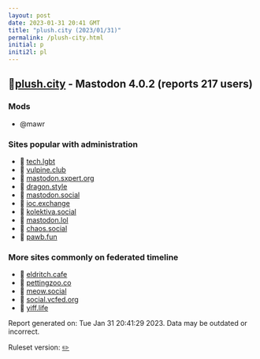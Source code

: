 ```yaml
---
layout: post
date: 2023-01-31 20:41 GMT
title: "plush.city (2023/01/31)"
permalink: /plush-city.html
initial: p
initi2l: pl
---
```


## 🐘[plush.city](https://plush.city) - Mastodon 4.0.2 (reports 217 users)

### Mods
 * @mawr

### Sites popular with administration

* 🐘 [tech.lgbt](/tech-lgbt.html)
* 🐘 [vulpine.club](/vulpine-club.html)
* 🐘 [mastodon.sxpert.org](/mastodon-sxpert-org.html)
* 🐘 [dragon.style](/dragon-style.html)
* 🧸 [mastodon.social](/mastodon-social.html)
* 🐘 [ioc.exchange](/ioc-exchange.html)
* 🐘 [kolektiva.social](/kolektiva-social.html)
* 🐘 [mastodon.lol](/mastodon-lol.html)
* 🐘 [chaos.social](/chaos-social.html)
* 🐘 [pawb.fun](/pawb-fun.html)

### More sites commonly on federated timeline

* 🐘 [eldritch.cafe](/eldritch-cafe.html)
* 🐘 [pettingzoo.co](/pettingzoo-co.html)
* 🐘 [meow.social](/meow-social.html)
* 🐘 [social.vcfed.org](/social-vcfed-org.html)
* 🐘 [yiff.life](/yiff-life.html)

Report generated on: Tue Jan 31 20:41:29 2023. Data may be outdated or incorrect.

Ruleset version: [✏️](/version-pencil)
